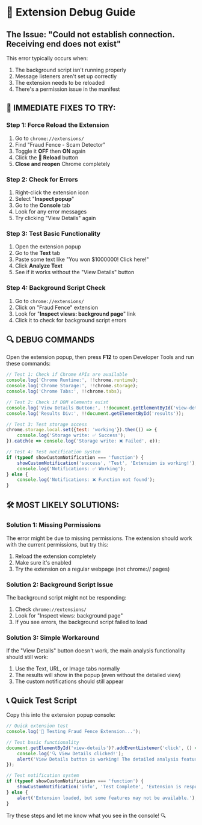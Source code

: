 # 🚨 Extension Debug Guide

## The Issue: "Could not establish connection. Receiving end does not exist"

This error typically occurs when:
1. The background script isn't running properly
2. Message listeners aren't set up correctly  
3. The extension needs to be reloaded
4. There's a permission issue in the manifest

## 🔧 **IMMEDIATE FIXES TO TRY:**

### **Step 1: Force Reload the Extension**
1. Go to `chrome://extensions/`
2. Find "Fraud Fence - Scam Detector"
3. Toggle it **OFF** then **ON** again
4. Click the **🔄 Reload** button
5. **Close and reopen** Chrome completely

### **Step 2: Check for Errors**
1. Right-click the extension icon
2. Select "**Inspect popup**"
3. Go to the **Console** tab
4. Look for any error messages
5. Try clicking "View Details" again

### **Step 3: Test Basic Functionality**
1. Open the extension popup
2. Go to the **Text** tab
3. Paste some text like "You won $1000000! Click here!"
4. Click **Analyze Text**
5. See if it works without the "View Details" button

### **Step 4: Background Script Check**
1. Go to `chrome://extensions/`  
2. Click on "Fraud Fence" extension
3. Look for "**Inspect views: background page**" link
4. Click it to check for background script errors

## 🔍 **DEBUG COMMANDS**

Open the extension popup, then press **F12** to open Developer Tools and run these commands:

```javascript
// Test 1: Check if Chrome APIs are available
console.log('Chrome Runtime:', !!chrome.runtime);
console.log('Chrome Storage:', !!chrome.storage);
console.log('Chrome Tabs:', !!chrome.tabs);

// Test 2: Check if DOM elements exist
console.log('View Details Button:', !!document.getElementById('view-details'));
console.log('Results Div:', !!document.getElementById('results'));

// Test 3: Test storage access
chrome.storage.local.set({test: 'working'}).then(() => {
    console.log('Storage write: ✅ Success');
}).catch(e => console.log('Storage write: ❌ Failed', e));

// Test 4: Test notification system
if (typeof showCustomNotification === 'function') {
    showCustomNotification('success', 'Test', 'Extension is working!');
    console.log('Notifications: ✅ Working');
} else {
    console.log('Notifications: ❌ Function not found');
}
```

## 🛠️ **MOST LIKELY SOLUTIONS:**

### **Solution 1: Missing Permissions**
The error might be due to missing permissions. The extension should work with the current permissions, but try this:

1. Reload the extension completely
2. Make sure it's enabled
3. Try the extension on a regular webpage (not chrome:// pages)

### **Solution 2: Background Script Issue**
The background script might not be responding:

1. Check `chrome://extensions/` 
2. Look for "Inspect views: background page"
3. If you see errors, the background script failed to load

### **Solution 3: Simple Workaround**
If the "View Details" button doesn't work, the main analysis functionality should still work:

1. Use the Text, URL, or Image tabs normally
2. The results will show in the popup (even without the detailed view)
3. The custom notifications should still appear

## 📞 **Quick Test Script**

Copy this into the extension popup console:

```javascript
// Quick extension test
console.log('🧪 Testing Fraud Fence Extension...');

// Test basic functionality
document.getElementById('view-details')?.addEventListener('click', () => {
    console.log('🔍 View Details clicked!');
    alert('View Details button is working! The detailed analysis feature is functional.');
});

// Test notification system  
if (typeof showCustomNotification === 'function') {
    showCustomNotification('info', 'Test Complete', 'Extension is responding to commands.');
} else {
    alert('Extension loaded, but some features may not be available.');
}
```

Try these steps and let me know what you see in the console! 🔍
